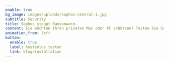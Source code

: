 ```yaml
---
enable: true
bg_image: images/uploads/sophos-central-1.jpg
subtitle: Security
title: Sophos stoppt Ransomware.
content: Sie möchten Ihren privaten Mac oder PC schützen? Testen Sie Sophos Home
animation_from: left
button:
  enable: true
  label: Kostenlos testen
  link: blog/installation
---
```

